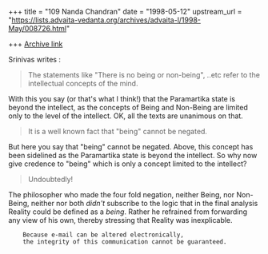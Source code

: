 +++
title = "109 Nanda Chandran"
date = "1998-05-12"
upstream_url = "https://lists.advaita-vedanta.org/archives/advaita-l/1998-May/008726.html"

+++
[Archive link](https://lists.advaita-vedanta.org/archives/advaita-l/1998-May/008726.html)

Srinivas writes :

>The statements like "There is no being or non-being", ..etc
> refer to the intellectual concepts of the mind.

With this you say (or that's what I think!) that the Paramartika state
is beyond the intellect, as the concepts of Being and Non-Being are
limited only to the level of the intellect. OK, all the texts are
unanimous on that.

>It is a well known fact that "being" cannot be negated.

But here you say that "being" cannot be negated. Above, this concept has
been sidelined as the Paramartika state is beyond the intellect. So why
now give credence to "being" which is only a concept limited to the
intellect?

>Undoubtedly!

The philosopher who made the four fold negation, neither Being, nor
Non-Being, neither nor both *didn't* subscribe to the logic that in the
final analysis Reality could be defined as a *being*. Rather he
refrained from forwarding any view of his own, thereby stressing that
Reality was inexplicable.

        Because e-mail can be altered electronically,
        the integrity of this communication cannot be guaranteed.


